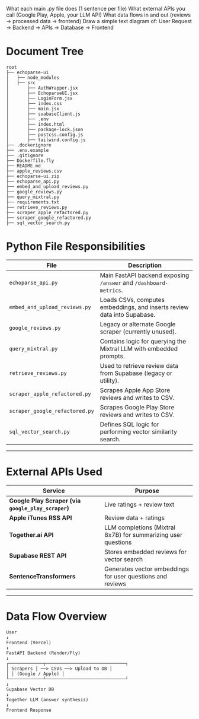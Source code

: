 What each main .py file does (1 sentence per file)
What external APIs you call (Google Play, Apple, your LLM API)
What data flows in and out (reviews → processed data → frontend)
Draw a simple text diagram of: User Request → Backend → APIs → Database → Frontend

# Document Tree

```
root
├── echoparse-ui
│   ├── node_modules
│   ├── src
│       ├── AuthWrapper.jsx
│       ├── EchoparseUI.jsx
│       ├── LoginForm.jsx
│       ├── index.css
│       ├── main.jsx
│       ├── suabaseClient.js
│       ├── .env
│       ├── index.html
│       ├── package-lock.json
│       ├── postcss.config.js
│       ├── tailwind.config.js
├── .dockerignore 
├── .env.example
├── .gitignore
├── Dockerfile.fly
├── README.md
├── apple_reviews.csv
├── echoparse-ui.zip
├── echoparse_api.py
├── embed_and_upload_reviews.py
├── google_reviews.py
├── query_mixtral.py
├── requirements.txt
├── retrieve_reviews.py
├── scraper_apple_refactored.py
├── scraper_google_refactored.py
├── sql_vector_search.py
```

# Python File Responsibilities

| File                          | Description |
|-------------------------------|-------------|
| `echoparse_api.py`            | Main FastAPI backend exposing `/answer` and `/dashboard-metrics`. |
| `embed_and_upload_reviews.py` | Loads CSVs, computes embeddings, and inserts review data into Supabase. |
| `google_reviews.py`           | Legacy or alternate Google scraper (currently unused). |
| `query_mixtral.py`            | Contains logic for querying the Mixtral LLM with embedded prompts. |
| `retrieve_reviews.py`         | Used to retrieve review data from Supabase (legacy or utility). |
| `scraper_apple_refactored.py` | Scrapes Apple App Store reviews and writes to CSV. |
| `scraper_google_refactored.py`| Scrapes Google Play Store reviews and writes to CSV. |
| `sql_vector_search.py`        | Defines SQL logic for performing vector similarity search. |

---

# External APIs Used

| Service             | Purpose |
|---------------------|---------|
| **Google Play Scraper (via `google_play_scraper`)** | Live ratings + review text |
| **Apple iTunes RSS API** | Review data + ratings |
| **Together.ai API** | LLM completions (Mixtral 8x7B) for summarizing user questions |
| **Supabase REST API** | Stores embedded reviews for vector search |
| **SentenceTransformers** | Generates vector embeddings for user questions and reviews |

---

# Data Flow Overview

```
User
↓
Frontend (Vercel)
↓
FastAPI Backend (Render/Fly)
↓
┌─────────────┬──────────────────────────────┐
│ Scrapers │ ──> CSVs ──> Upload to DB │
│ │ (Google / Apple) │
└─────────────┴──────────────────────────────┘
↓
Supabase Vector DB
↓
Together LLM (answer synthesis)
↓
Frontend Response
```
